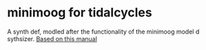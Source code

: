# minimoog for tidalcycles
 A synth def, modled after the functionality of the minimoog model d sythsizer.
 [Based on this manual](https://api.moogmusic.com/sites/default/files/2018-01/Minimoog_Model_D_Manual.pdf)
